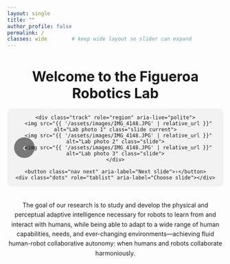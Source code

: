 ```yaml
---
layout: single
title: ""
author_profile: false
permalink: /
classes: wide        # keep wide layout so slider can expand
---
```


<div class="lab-hero">

  <h1 class="lab-title">
    <strong>Welcome to the Figueroa Robotics Lab</strong>
  </h1>

  <!-- ====== MAIN PHOTO SLIDER ====== -->
  <div class="slider" aria-label="Figueroa Robotics Lab Photo Gallery">
    <button class="nav prev" aria-label="Previous slide">‹</button>

    <div class="track" role="region" aria-live="polite">
      <img src="{{ '/assets/images/IMG_4148.JPG' | relative_url }}" alt="Lab photo 1" class="slide current">
      <img src="{{ '/assets/images/IMG_4148.JPG' | relative_url }}" alt="Lab photo 2" class="slide">
      <img src="{{ '/assets/images/IMG_4148.JPG' | relative_url }}" alt="Lab photo 3" class="slide">
    </div>

    <button class="nav next" aria-label="Next slide">›</button>
    <div class="dots" role="tablist" aria-label="Choose slide"></div>
  </div>

</div>

<p class="lab-text">
The goal of our research is to study and develop the physical and perceptual adaptive intelligence necessary for robots to learn from and interact with humans, while being able to adapt to a wide range of human capabilities, needs, and ever-changing environments—achieving fluid human-robot collaborative autonomy: when humans and robots collaborate harmoniously.
</p>

<style>
/* ====== Centering wrapper ====== */
.lab-hero {
  text-align: center;        /* centers the title and the slider block */
  margin-bottom: 2rem;
}
.lab-title {
  margin-bottom: 1rem;
  font-size: 2rem;
}
.lab-text {
  max-width: 1000px;
  margin: 2rem auto;
  text-align: center;
  line-height: 1.6;
}

/* ====== Slider Styles ====== */
.slider {
  position: relative;
  display: inline-block;     /* so text-align:center centers it */
  width: 100%;
  max-width: 1400px;
  margin: 0 auto;
  overflow: hidden;
  border-radius: 12px;
  background: #f2f2f2;
}
.track {
  display: flex;
  transition: transform 300ms ease;
}
.slide {
  width: 100%;
  flex: 0 0 100%;
  height: auto;
  object-fit: contain;       /* no cropping */
  display: block;
}
.nav {
  position: absolute;
  top: 50%;
  translate: 0 -50%;
  border: none;
  background: rgba(0,0,0,0.5);
  color: #fff;
  width: 48px; height: 48px;
  border-radius: 50%;
  cursor: pointer;
  font-size: 24px;
}
.prev { left: 16px; }
.next { right: 16px; }
.dots {
  position: absolute;
  left: 50%;
  bottom: 16px;
  translate: -50% 0;
  display: flex;
  gap: 8px;
}
.dots button {
  width: 12px;
  height: 12px;
  border-radius: 50%;
  border: none;
  background: rgba(0,0,0,0.35);
  cursor: pointer;
}
.dots button[aria-selected="true"] { background: black; }
</style>

<script src="{{ '/assets/js/slider.js' | relative_url }}" defer></script>
